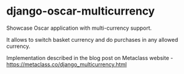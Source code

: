 # django-oscar-multicurrency

Showcase Oscar application with multi-currency support.    

It allows to switch basket currency and do purchases in any allowed currency.

Implementation described in the blog post on Metaclass website - https://metaclass.co/django_multicurrency.html